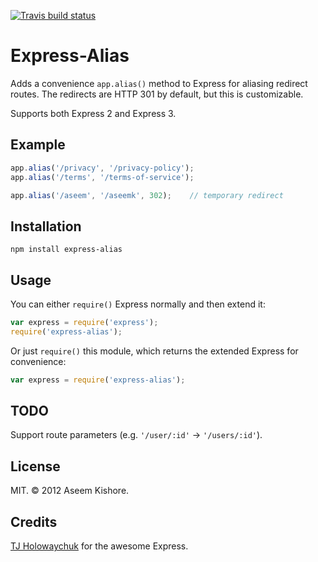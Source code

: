 [![Travis build status](https://travis-ci.org/aseemk/express-alias.png?branch=master)](https://travis-ci.org/aseemk/express-alias)

# Express-Alias

Adds a convenience `app.alias()` method to Express for aliasing redirect
routes. The redirects are HTTP 301 by default, but this is customizable.

Supports both Express 2 and Express 3.

## Example

```js
app.alias('/privacy', '/privacy-policy');
app.alias('/terms', '/terms-of-service');

app.alias('/aseem', '/aseemk', 302);    // temporary redirect
```

## Installation

```
npm install express-alias
```

## Usage

You can either `require()` Express normally and then extend it:

```js
var express = require('express');
require('express-alias');
```

Or just `require()` this module, which returns the extended Express for
convenience:

```js
var express = require('express-alias');
```

## TODO

Support route parameters (e.g. `'/user/:id'` &rarr; `'/users/:id'`).

## License

MIT. &copy; 2012 Aseem Kishore.

## Credits

[TJ Holowaychuk](https://github.com/visionmedia) for the awesome Express.
